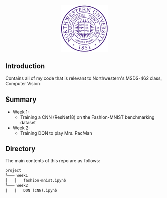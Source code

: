 <p align="center">
  <img width="150" src="media/nu_logo.png">
  </a>
</p>

## Introduction
Contains all of my code that is relevant to Northwestern's MSDS-462 class, Computer Vision

## Summary
- Week 1:
    - Training a CNN (ResNet18) on the Fashion-MNIST benchmarking dataset
- Week 2:
    - Training DQN to play Mrs. PacMan
    
## Directory
The main contents of this repo are as follows:
```
project
└─── week1
│   │   fashion-mnist.ipynb 
└─── week2
|   |   DQN (CNN).ipynb